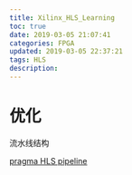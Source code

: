 ```yaml
---
title: Xilinx_HLS_Learning
toc: true
date: 2019-03-05 21:07:41
categories: FPGA
updated: 2019-03-05 22:37:21tags: HLS
description: 
---
```


# 优化

流水线结构

[pragma HLS pipeline](https://japan.xilinx.com/html_docs/xilinx2017_4/sdaccel_doc/fde1504034360078.html)


